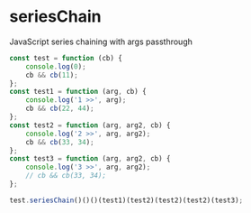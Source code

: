 # seriesChain
JavaScript series chaining with args passthrough

```javascript
const test = function (cb) {
	console.log(0);
	cb && cb(11);
};
const test1 = function (arg, cb) {
	console.log('1 >>', arg);
	cb && cb(22, 44);
};
const test2 = function (arg, arg2, cb) {
	console.log('2 >>', arg, arg2);
	cb && cb(33, 34);
};
const test3 = function (arg, arg2, cb) {
	console.log('3 >>', arg, arg2);
	// cb && cb(33, 34);
};

test.seriesChain()()()(test1)(test2)(test2)(test2)(test3);
```
